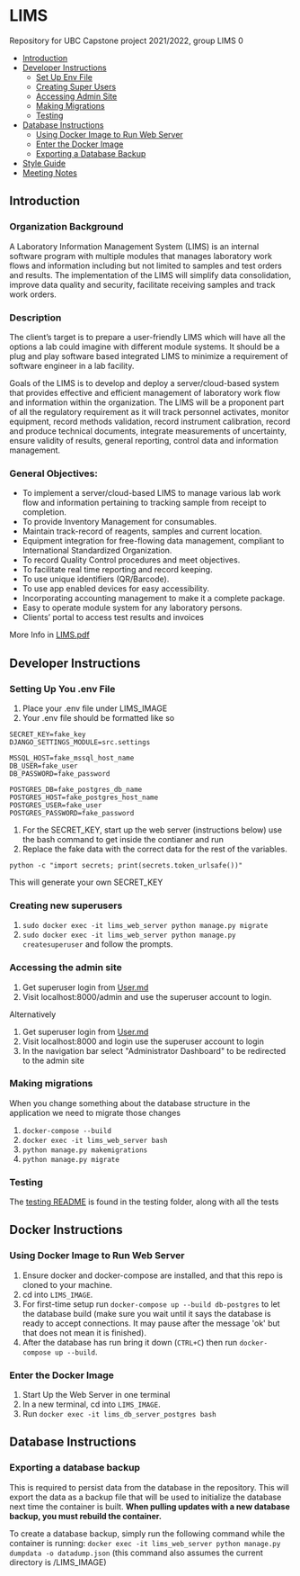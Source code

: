 # LIMS

Repository for UBC Capstone project 2021/2022, group LIMS 0

- [Introduction](#introduction)
- [Developer Instructions](#developer-instructions)
  - [Set Up Env File](#setting-up-you-env-file)
  - [Creating Super Users](#creating-new-superusers)
  - [Accessing Admin Site](#accessing-the-admin-site)
  - [Making Migrations](#making-migrations)
  - [Testing](#testing)
- [Database Instructions](#database-instructions)
  - [Using Docker Image to Run Web Server](#using-docker-image-to-run-web-server)
  - [Enter the Docker Image](#enter-the-docker-image)
  - [Exporting a Database Backup](#exporting-a-database-backup)
- [Style Guide](LIMS%20Style%20Guide.pdf)
- [Meeting Notes](Notes/)

## Introduction

### Organization Background

A Laboratory Information Management System (LIMS) is an internal software program with multiple modules that manages laboratory work flows and information including but not limited to samples and test orders and results. The implementation of the LIMS will simplify data consolidation, improve data quality and security, facilitate receiving samples and track work orders.

### Description

The client’s target is to prepare a user-friendly LIMS which will have all the options a lab could imagine with different module systems. It should be a plug and play software based integrated LIMS to minimize a requirement of software engineer in a lab facility.

Goals of the LIMS is to develop and deploy a server/cloud-based system that provides effective and efficient management of laboratory work flow and information within the organization. The LIMS will be a proponent part of all the regulatory requirement as it will track personnel activates, monitor equipment, record methods validation, record instrument calibration, record and produce technical documents, integrate measurements of uncertainty, ensure validity of results, general reporting, control data and information management.

### General Objectives:

- To implement a server/cloud-based LIMS to manage various lab work flow and information pertaining to tracking sample from receipt to completion.
- To provide Inventory Management for consumables.
- Maintain track-record of reagents, samples and current location.
- Equipment integration for free-flowing data management, compliant to International Standardized Organization.
- To record Quality Control procedures and meet objectives.
- To facilitate real time reporting and record keeping.
- To use unique identifiers (QR/Barcode).
- To use app enabled devices for easy accessibility.
- Incorporating accounting management to make it a complete package.
- Easy to operate module system for any laboratory persons.
- Clients’ portal to access test results and invoices

More Info in [LIMS.pdf](LIMS.pdf)

## Developer Instructions

### Setting Up You .env File

1. Place your .env file under LIMS_IMAGE
1. Your .env file should be formatted like so

```
SECRET_KEY=fake_key
DJANGO_SETTINGS_MODULE=src.settings

MSSQL_HOST=fake_mssql_host_name
DB_USER=fake_user
DB_PASSWORD=fake_password

POSTGRES_DB=fake_postgres_db_name
POSTGRES_HOST=fake_postgres_host_name
POSTGRES_USER=fake_user
POSTGRES_PASSWORD=fake_password
```

1. For the SECRET_KEY, start up the web server (instructions below) use the bash command to get inside the contianer and run
1. Replace the fake data with the correct data for the rest of the variables.


```
python -c "import secrets; print(secrets.token_urlsafe())"
```

This will generate your own SECRET_KEY

### Creating new superusers

1. `sudo docker exec -it lims_web_server python manage.py migrate`
1. `sudo docker exec -it lims_web_server python manage.py createsuperuser` and follow the prompts.

### Accessing the admin site

1. Get superuser login from [User.md](Users.md)
1. Visit localhost:8000/admin and use the superuser account to login.

Alternatively

1. Get superuser login from [User.md](Users.md)
1. Visit localhost:8000 and login use the superuser account to login
1. In the navigation bar select "Administrator Dashboard" to be redirected to the admin site

### Making migrations

When you change something about the database structure in the application we need to migrate those changes

1. `docker-compose --build`
1. `docker exec -it lims_web_server bash`
1. `python manage.py makemigrations`
1. `python manage.py migrate`

### Testing

The [testing README](LIMS_IMAGE/web/tests/README.md) is found in the testing folder, along with all the tests

## Docker Instructions

### Using Docker Image to Run Web Server

1. Ensure docker and docker-compose are installed, and that this repo is cloned to your machine.
1. cd into `LIMS_IMAGE`.
1. For first-time setup run `docker-compose up --build db-postgres` to let the database build (make sure you wait until it says the database is ready to accept connections. It may pause after the message 'ok' but that does not mean it is finished).
1. After the database has run bring it down (`CTRL+C`) then run `docker-compose up --build`.

### Enter the Docker Image

1. Start Up the Web Server in one terminal
1. In a new terminal, cd into `LIMS_IMAGE`.
1. Run `docker exec -it lims_db_server_postgres bash`

## Database Instructions

### Exporting a database backup

This is required to persist data from the database in the repository. This will export the data as a backup file that will be used to initialize the database next time the container is built. **When pulling updates with a new database backup, you must rebuild the container.**

To create a database backup, simply run the following command while the container is running: `docker exec -it lims_web_server python manage.py dumpdata -o datadump.json` (this command also assumes the current directory is /LIMS_IMAGE)
